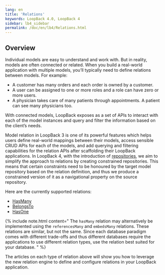 ```yaml
---
lang: en
title: 'Relations'
keywords: LoopBack 4.0, LoopBack 4
sidebar: lb4_sidebar
permalink: /doc/en/lb4/Relations.html
---
```


## Overview

Individual models are easy to understand and work with. But in reality, models
are often connected or related. When you build a real-world application with
multiple models, you’ll typically need to define relations between models. For
example:

- A customer has many orders and each order is owned by a customer.
- A user can be assigned to one or more roles and a role can have zero or more
  users.
- A physician takes care of many patients through appointments. A patient can
  see many physicians too.

With connected models, LoopBack exposes as a set of APIs to interact with each
of the model instances and query and filter the information based on the
client’s needs.

Model relation in LoopBack 3 is one of its powerful features which helps users
define real-world mappings between their models, access sensible CRUD APIs for
each of the models, and add querying and filtering capabilities for the relation
APIs after scaffolding their LoopBack applications. In LoopBack 4, with the
introduction of [repositories](Repositories.md), we aim to simplify the approach
to relations by creating constrained repositories. This means that certain
constraints need to be honoured by the target model repository based on the
relation definition, and thus we produce a constrained version of it as a
navigational property on the source repository.

Here are the currently supported relations:

- [HasMany](HasMany-relation.md)
- [BelongsTo](BelongsTo-relation.md)
- [HasOne](hasOne-relation.md)

{% include note.html content="
The `hasMany` relation may alternatively be implemented using the
`referencesMany` and `embedsMany` relations. These relations are similar, but
not the same. Since each database paradigm comes with different trade-offs and
thus different databases require the applications to use different relation
types, use the relation best suited for your database.
" %}

The articles on each type of relation above will show you how to leverage the
new relation engine to define and configure relations in your LoopBack
application.
